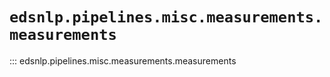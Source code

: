 # `edsnlp.pipelines.misc.measurements.measurements`

::: edsnlp.pipelines.misc.measurements.measurements
